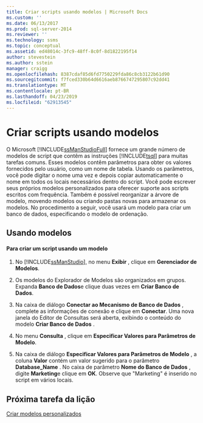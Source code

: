 ```yaml
---
title: Criar scripts usando modelos | Microsoft Docs
ms.custom: ''
ms.date: 06/13/2017
ms.prod: sql-server-2014
ms.reviewer: ''
ms.technology: ssms
ms.topic: conceptual
ms.assetid: ed48014c-3fc9-48ff-8c0f-8d1822195f14
author: stevestein
ms.author: sstein
manager: craigg
ms.openlocfilehash: 8387cdaf85d6fd7750229fda86c8cb3122b61d90
ms.sourcegitcommit: f7fced330b64d6616aeb8766747295807c92dd41
ms.translationtype: MT
ms.contentlocale: pt-BR
ms.lasthandoff: 04/23/2019
ms.locfileid: "62913545"
---
```

# <a name="create-scripts-using-templates"></a>Criar scripts usando modelos
  O Microsoft [!INCLUDE[ssManStudioFull](../../includes/ssmanstudiofull-md.md)] fornece um grande número de modelos de script que contêm as instruções [!INCLUDE[tsql](../../includes/tsql-md.md)] para muitas tarefas comuns. Esses modelos contêm parâmetros para obter os valores fornecidos pelo usuário, como um nome de tabela. Usando os parâmetros, você pode digitar o nome uma vez e depois copiar automaticamente o nome em todos os locais necessários dentro do script. Você pode escrever seus próprios modelos personalizados para oferecer suporte aos scripts escritos com frequência. Também é possível reorganizar a árvore de modelo, movendo modelos ou criando pastas novas para armazenar os modelos. No procedimento a seguir, você usará um modelo para criar um banco de dados, especificando o modelo de ordenação.  
  
## <a name="using-templates"></a>Usando modelos  
  
#### <a name="to-create-a-script-using-a-template"></a>Para criar um script usando um modelo  
  
1.  No [!INCLUDE[ssManStudio](../../includes/ssmanstudio-md.md)], no menu **Exibir** , clique em **Gerenciador de Modelos**.  
  
2.  Os modelos do Explorador de Modelos são organizados em grupos. Expanda **Banco de Dados**e clique duas vezes em **Criar Banco de Dados**.  
  
3.  Na caixa de diálogo **Conectar ao Mecanismo de Banco de Dados** , complete as informações de conexão e clique em **Conectar**. Uma nova janela do Editor de Consultas será aberta, exibindo o conteúdo do modelo **Criar Banco de Dados** .  
  
4.  No menu **Consulta** , clique em **Especificar Valores para Parâmetros de Modelo**.  
  
5.  Na caixa de diálogo **Especificar Valores para Parâmetros de Modelo** , a coluna **Valor** contém um valor sugerido para o parâmetro **Database_Name** . No caixa de parâmetro **Nome do Banco de Dados** , digite **Marketing**e clique em **OK**. Observe que "Marketing" é inserido no script em vários locais.  
  
## <a name="next-task-in-lesson"></a>Próxima tarefa da lição  
 [Criar modelos personalizados](lesson-3-2-create-custom-templates.md)  
  
  
